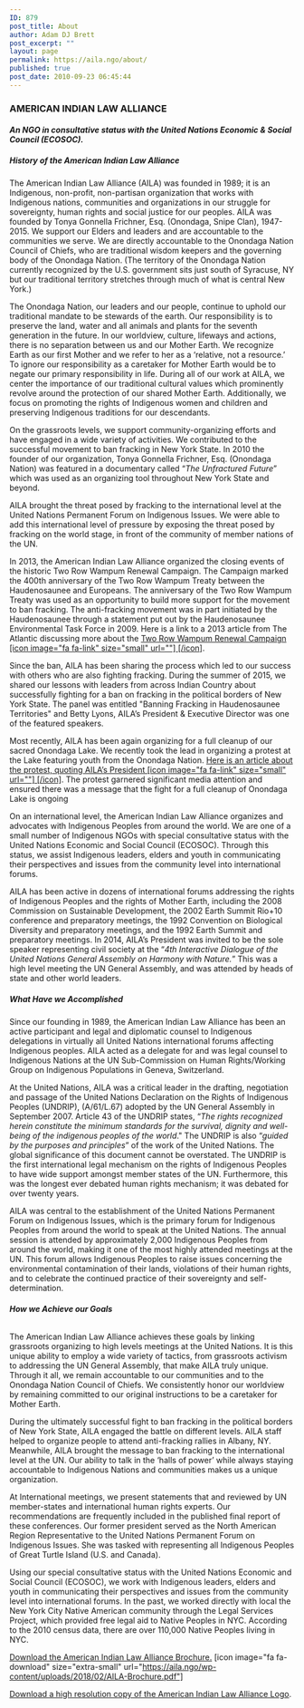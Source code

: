 ```yaml
---
ID: 879
post_title: About
author: Adam DJ Brett
post_excerpt: ""
layout: page
permalink: https://aila.ngo/about/
published: true
post_date: 2010-09-23 06:45:44
---
```

<h3>AMERICAN INDIAN LAW ALLIANCE</h3>
<h4><em>An NGO in consultative status with the United Nations Economic &amp; Social Council (ECOSOC).</em></h4>
<h5><strong>History</strong> <strong>of the American Indian Law Alliance</strong></h5>
The American Indian Law Alliance (AILA) was founded in 1989; it is an Indigenous, non-profit, non-partisan organization that works with Indigenous nations, communities and organizations in our struggle for sovereignty, human rights and social justice for our peoples. AILA was founded by Tonya Gonnella Frichner, Esq. (Onondaga, Snipe Clan), 1947-2015. We support our Elders and leaders and are accountable to the communities we serve. We are directly accountable to the Onondaga Nation Council of Chiefs, who are traditional wisdom keepers and the governing body of the Onondaga Nation. (The territory of the Onondaga Nation currently recognized by the U.S. government sits just south of Syracuse, NY but our traditional territory stretches through much of what is central New York.)

The Onondaga Nation, our leaders and our people, continue to uphold our traditional mandate to be stewards of the earth. Our responsibility is to preserve the land, water and all animals and plants for the seventh generation in the future. In our worldview, culture, lifeways and actions, there is no separation between us and our Mother Earth. We recognize Earth as our first Mother and we refer to her as a ‘relative, not a resource.’ To ignore our responsibility as a caretaker for Mother Earth would be to negate our primary responsibility in life. During all of our work at AILA, we center the importance of our traditional cultural values which prominently revolve around the protection of our shared Mother Earth. Additionally, we focus on promoting the rights of Indigenous women and children and preserving Indigenous traditions for our descendants.

On the grassroots levels, we support community-organizing efforts and have engaged in a wide variety of activities. We contributed to the successful movement to ban fracking in New York State. In 2010 the founder of our organization, Tonya Gonnella Frichner, Esq. (Onondaga Nation) was featured in a documentary called “<em>The Unfractured Future</em>” which was used as an organizing tool throughout New York State and beyond.

AILA brought the threat posed by fracking to the international level at the United Nations Permanent Forum on Indigenous Issues. We were able to add this international level of pressure by exposing the threat posed by fracking on the world stage, in front of the community of member nations of the UN.

In 2013, the American Indian Law Alliance organized the closing events of the historic Two Row Wampum Renewal Campaign. The Campaign marked the 400th anniversary of the Two Row Wampum Treaty between the Haudenosaunee and Europeans. The anniversary of the Two Row Wampum Treaty was used as an opportunity to build more support for the movement to ban fracking. The anti-fracking movement was in part initiated by the Haudenosaunee through a statement put out by the Haudenosaunee Environmental Task Force in 2009. Here is a link to a 2013 article from The Atlantic discussing more about the <a href="http://tinyurl.com/m549guz">Two Row Wampum Renewal Campaign [icon image="fa fa-link" size="small" url=""] [/icon]</a>.

Since the ban, AILA has been sharing the process which led to our success with others who are also fighting fracking. During the summer of 2015, we shared our lessons with leaders from across Indian Country about successfully fighting for a ban on fracking in the political borders of New York State. The panel was entitled "Banning Fracking in Haudenosaunee Territories" and Betty Lyons, AILA’s President &amp; Executive Director was one of the featured speakers.

Most recently, AILA has been again organizing for a full cleanup of our sacred Onondaga Lake. We recently took the lead in organizing a protest at the Lake featuring youth from the Onondaga Nation. <a href="http://tinyurl.com/nj6nqr5">Here is an article about the protest, quoting AILA’s President [icon image="fa fa-link" size="small" url=""] [/icon]</a>. The protest garnered significant media attention and ensured there was a message that the fight for a full cleanup of Onondaga Lake is ongoing

On an international level, the American Indian Law Alliance organizes and advocates with Indigenous Peoples from around the world. We are one of a small number of Indigenous NGOs with special consultative status with the United Nations Economic and Social Council (ECOSOC). Through this status, we assist Indigenous leaders, elders and youth in communicating their perspectives and issues from the community level into international forums.

AILA has been active in dozens of international forums addressing the rights of Indigenous Peoples and the rights of Mother Earth, including the 2008 Commission on Sustainable Development, the 2002 Earth Summit Rio+10 conference and preparatory meetings, the 1992 Convention on Biological Diversity and preparatory meetings, and the 1992 Earth Summit and preparatory meetings. In 2014, AILA’s President was invited to be the sole speaker representing civil society at the “<em>4th Interactive Dialogue of the United Nations General Assembly on Harmony with Nature.</em>” This was a high level meeting the UN General Assembly, and was attended by heads of state and other world leaders.
<h5><strong>What Have we Accomplished</strong></h5>
Since our founding in 1989, the American Indian Law Alliance has been an active participant and legal and diplomatic counsel to Indigenous delegations in virtually all United Nations international forums affecting Indigenous peoples. AILA acted as a delegate for and was legal counsel to Indigenous Nations at the UN Sub-Commission on Human Rights/Working Group on Indigenous Populations in Geneva, Switzerland.

At the United Nations, AILA was a critical leader in the drafting, negotiation and passage of the United Nations Declaration on the Rights of Indigenous Peoples (UNDRIP), (A/61/L.67) adopted by the UN General Assembly in September 2007. Article 43 of the UNDRIP states, “<em>The rights recognized herein constitute the minimum standards for the survival, dignity and well-being of the indigenous peoples of the world</em>." The UNDRIP is also “<em>guided by the purposes and principles</em>” of the work of the United Nations. The global significance of this document cannot be overstated. The UNDRIP is the first international legal mechanism on the rights of Indigenous Peoples to have wide support amongst member states of the UN. Furthermore, this was the longest ever debated human rights mechanism; it was debated for over twenty years.

AILA was central to the establishment of the United Nations Permanent Forum on Indigenous Issues, which is the primary forum for Indigenous Peoples from around the world to speak at the United Nations. The annual session is attended by approximately 2,000 Indigenous Peoples from around the world, making it one of the most highly attended meetings at the UN. This forum allows Indigenous Peoples to raise issues concerning the environmental contamination of their lands, violations of their human rights, and to celebrate the continued practice of their sovereignty and self-determination.
<h6><strong>How we Achieve our Goals</strong></h6>
The American Indian Law Alliance achieves these goals by linking grassroots organizing to high levels meetings at the United Nations. It is this unique ability to employ a wide variety of tactics, from grassroots activism to addressing the UN General Assembly, that make AILA truly unique. Through it all, we remain accountable to our communities and to the Onondaga Nation Council of Chiefs. We consistently honor our worldview by remaining committed to our original instructions to be a caretaker for Mother Earth.

During the ultimately successful fight to ban fracking in the political borders of New York State, AILA engaged the battle on different levels. AILA staff helped to organize people to attend anti-fracking rallies in Albany, NY. Meanwhile, AILA brought the message to ban fracking to the international level at the UN. Our ability to talk in the ‘halls of power’ while always staying accountable to Indigenous Nations and communities makes us a unique organization.

At International meetings, we present statements that and reviewed by UN member-states and international human rights experts. Our recommendations are frequently included in the published final report of these conferences. Our former president served as the North American Region Representative to the United Nations Permanent Forum on Indigenous Issues. She was tasked with representing all Indigenous Peoples of Great Turtle Island (U.S. and Canada).

Using our special consultative status with the United Nations Economic and Social Council (ECOSOC), we work with Indigenous leaders, elders and youth in communicating their perspectives and issues from the community level into international forums. In the past, we worked directly with local the New York City Native American community through the Legal Services Project, which provided free legal aid to Native Peoples in NYC. According to the 2010 census data, there are over 110,000 Native Peoples living in NYC.

<a href="https://aila.ngo/wp-content/uploads/2018/02/AILA-Brochure.pdf">Download the American Indian Law Alliance Brochure.</a> [icon image="fa fa-download" size="extra-small" url="https://aila.ngo/wp-content/uploads/2018/02/AILA-Brochure.pdf"]

<a href="https://aila.ngo/wp-content/uploads/2019/05/American-Indian-Law-Alliance-ECOSOC.png">Download a high resolution copy of the American Indian Law Alliance Logo</a>.